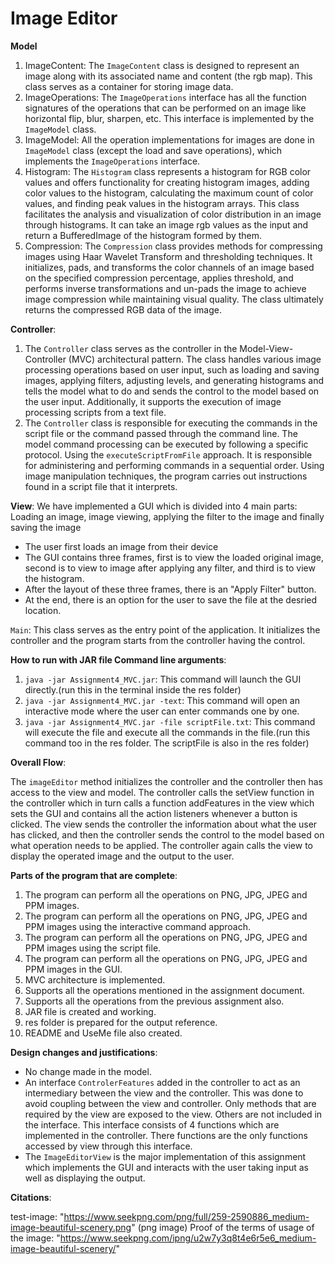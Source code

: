 # Image Editor

**Model**
1. ImageContent:
   The `ImageContent` class is designed to represent an image along with its associated name and
   content (the rgb map). This class serves as a container for storing image data.
2. ImageOperations:
   The `ImageOperations` interface has all the function signatures of the operations that
   can be performed on an image like horizontal flip, blur, sharpen, etc. This interface is
   implemented by the `ImageModel` class.
3. ImageModel:
   All the operation implementations for images are done in `ImageModel` class (except the load and save
   operations), which implements the `ImageOperations` interface. 
4. Histogram:
   The `Histogram` class represents a histogram for RGB color values and offers functionality for
   creating histogram images, adding color values to the histogram, calculating the maximum count
   of color values, and finding peak values in the histogram arrays. This class facilitates the
   analysis and visualization of color distribution in an image through histograms. It can take an image rgb values as
   the input and return a BufferedImage of the histogram formed by them.
5. Compression:
   The `Compression` class provides methods for compressing images using Haar Wavelet Transform
   and thresholding techniques. It initializes, pads, and transforms the color channels of an image
   based on the specified compression percentage, applies threshold, and performs inverse
   transformations and un-pads the image to achieve image compression while maintaining visual quality. The class
   ultimately returns the compressed RGB data of the image.

**Controller**:
1. The `Controller` class serves as the controller in the Model-View-Controller (MVC) architectural
  pattern. The class handles various image processing operations based on user input, such as
  loading and saving images, applying filters, adjusting levels, and generating histograms and
  tells the model what to do and sends the control to the model based on the user input.
  Additionally, it supports the execution of image processing scripts from a text file.
2. The `Controller` class is responsible for executing the commands in the script file or the command
  passed through the command line. The model command processing can be executed by following a
  specific protocol. Using the `executeScriptFromFile` approach. It is
  responsible for administering and performing commands in a sequential order. Using image
  manipulation techniques, the program carries out instructions found in a script file that it
  interprets.

**View**:
  We have implemented a GUI which is divided into 4 main parts: Loading an image, image viewing, applying the filter
  to the image and finally saving the image
   - The user first loads an image from their device
   - The GUI contains three frames, first is to view the loaded original image, second is to view to image
     after applying any filter, and third is to view the histogram.
   - After the layout of these three frames, there is an "Apply Filter" button.
   - At the end, there is an option for the user to save the file at the desried location.

`Main`:
This class serves as the entry point of the application.
It initializes the controller and the program starts from the controller having the control.

**How to run with JAR file Command line arguments**:
1. `java -jar Assignment4_MVC.jar`: This command will launch the GUI directly.(run this in the terminal inside the res folder)
2. `java -jar Assignment4_MVC.jar -text`: This command will open an interactive mode where the user can enter
   commands one by one.
3. `java -jar Assignment4_MVC.jar -file scriptFile.txt`: This command will execute the file and execute all the commands
   in the file.(run this command too in the res folder. The scriptFile is also in the res folder)


**Overall Flow**:

The `imageEditor` method initializes the controller and the controller then has access to the view and model.
The controller calls the setView function in the controller which in turn calls a function addFeatures in the view which
sets the GUI and contains all the action listeners whenever a button is clicked.
The view sends the controller the information about what the user has clicked, and then the controller
sends the control to the model based on what operation needs to be applied. The controller again calls the view
to display the operated image and the output to the user.

**Parts of the program that are complete**:

1. The program can perform all the operations on PNG, JPG, JPEG and PPM images.
2. The program can perform all the operations on PNG, JPG, JPEG and PPM images using the interactive
   command approach.
3. The program can perform all the operations on PNG, JPG, JPEG and PPM images using the script file.
4. The program can perform all the operations on PNG, JPG, JPEG and PPM images in the GUI.
5. MVC architecture is implemented.
6. Supports all the operations mentioned in the assignment document.
7. Supports all the operations from the previous assignment also.
8. JAR file is created and working.
9. res folder is prepared for the output reference.
10. README and UseMe file also created.

**Design changes and justifications**:

- No change made in the model.
- An interface `ControlerFeatures` added in the controller to act as an intermediary between the view
  and the controller. This was done to avoid coupling between the view and controller. Only methods that
  are required by the view are exposed to the view. Others are not included in the interface.
  This interface consists of 4 functions which are implemented in the controller. There functions are the only
  functions accessed by view through this interface.
- The `ImageEditorView` is the major implementation of this assignment which implements the GUI and
  interacts with the user taking input as well as displaying the output.

**Citations**:

test-image: "https://www.seekpng.com/png/full/259-2590886_medium-image-beautiful-scenery.png"
(png image)
Proof of the terms of usage of the image: "https://www.seekpng.com/ipng/u2w7y3q8t4e6r5e6_medium-image-beautiful-scenery/"


